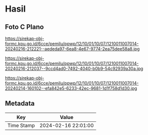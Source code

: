 # Hasil

## Foto C Plano

https://sirekap-obj-formc.kpu.go.id/6cce/pemilu/ppwp/12/10/01/10/07/1210011007014-20240216-212221--aededa97-6ea8-4e67-9774-2ea75dee58a8.jpg

https://sirekap-obj-formc.kpu.go.id/6cce/pemilu/ppwp/12/10/01/10/07/1210011007014-20240216-212037--9ccd4ad0-7492-4040-b0b9-54c92939a30a.jpg

https://sirekap-obj-formc.kpu.go.id/6cce/pemilu/ppwp/12/10/01/10/07/1210011007014-20240214-160102--efa842e5-6233-42ec-9681-1d1f758d1d30.jpg


## Metadata

| Key        | Value               |
| ---------- | ------------------- |
| Time Stamp | 2024-02-16 22:01:00 |



